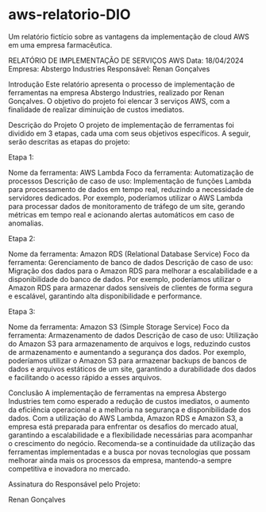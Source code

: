 # aws-relatorio-DIO
Um relatório fictício sobre as vantagens da implementação de cloud AWS em uma empresa farmacêutica.

RELATÓRIO DE IMPLEMENTAÇÃO DE SERVIÇOS AWS
Data: 18/04/2024 Empresa: Abstergo Industries Responsável: Renan Gonçalves

Introdução
Este relatório apresenta o processo de implementação de ferramentas na empresa Abstergo Industries, realizado por Renan Gonçalves. O objetivo do projeto foi elencar 3 serviços AWS, com a finalidade de realizar diminuição de custos imediatos.

Descrição do Projeto
O projeto de implementação de ferramentas foi dividido em 3 etapas, cada uma com seus objetivos específicos. A seguir, serão descritas as etapas do projeto:

Etapa 1:

Nome da ferramenta: AWS Lambda
Foco da ferramenta: Automatização de processos
Descrição de caso de uso: Implementação de funções Lambda para processamento de dados em tempo real, reduzindo a necessidade de servidores dedicados. Por exemplo, poderíamos utilizar o AWS Lambda para processar dados de monitoramento de tráfego de um site, gerando métricas em tempo real e acionando alertas automáticos em caso de anomalias.

Etapa 2:

Nome da ferramenta: Amazon RDS (Relational Database Service)
Foco da ferramenta: Gerenciamento de banco de dados
Descrição de caso de uso: Migração dos dados para o Amazon RDS para melhorar a escalabilidade e a disponibilidade do banco de dados. Por exemplo, poderíamos utilizar o Amazon RDS para armazenar dados sensíveis de clientes de forma segura e escalável, garantindo alta disponibilidade e performance.

Etapa 3:

Nome da ferramenta: Amazon S3 (Simple Storage Service)
Foco da ferramenta: Armazenamento de dados
Descrição de caso de uso: Utilização do Amazon S3 para armazenamento de arquivos e logs, reduzindo custos de armazenamento e aumentando a segurança dos dados. Por exemplo, poderíamos utilizar o Amazon S3 para armazenar backups de bancos de dados e arquivos estáticos de um site, garantindo a durabilidade dos dados e facilitando o acesso rápido a esses arquivos.

Conclusão
A implementação de ferramentas na empresa Abstergo Industries tem como esperado a redução de custos imediatos, o aumento da eficiência operacional e a melhoria na segurança e disponibilidade dos dados. Com a utilização do AWS Lambda, Amazon RDS e Amazon S3, a empresa está preparada para enfrentar os desafios do mercado atual, garantindo a escalabilidade e a flexibilidade necessárias para acompanhar o crescimento do negócio. Recomenda-se a continuidade da utilização das ferramentas implementadas e a busca por novas tecnologias que possam melhorar ainda mais os processos da empresa, mantendo-a sempre competitiva e inovadora no mercado.

Assinatura do Responsável pelo Projeto:

Renan Gonçalves
